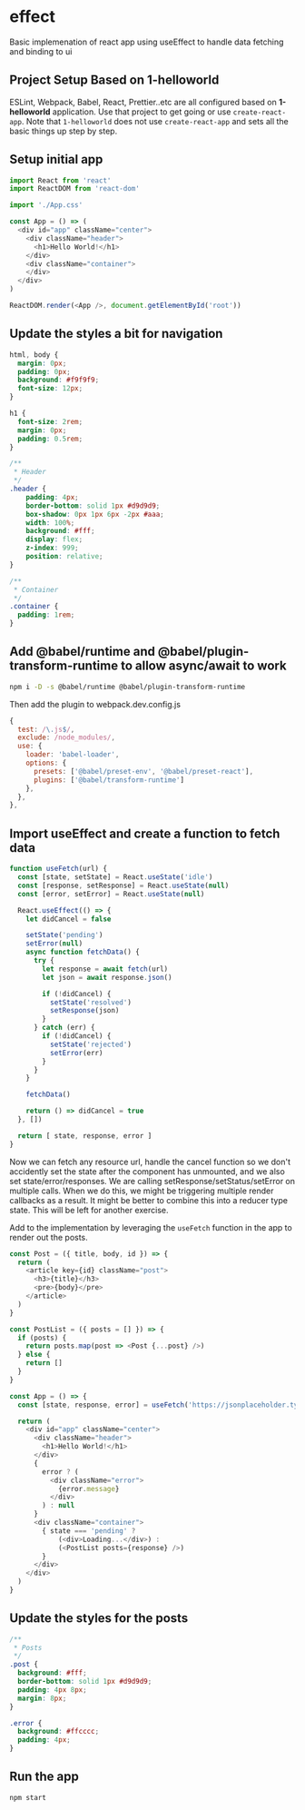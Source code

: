 # effect

Basic implemenation of react app using useEffect to handle data fetching and binding to ui

## Project Setup Based on 1-helloworld

ESLint, Webpack, Babel, React, Prettier..etc are all configured based on **1-helloworld** application. Use that project to get going or use `create-react-app`. Note that `1-helloworld` does not use `create-react-app` and sets all the basic things up step by step.

## Setup initial app

```javascript
import React from 'react'
import ReactDOM from 'react-dom'

import './App.css'

const App = () => (
  <div id="app" className="center">
    <div className="header">
      <h1>Hello World!</h1>
    </div>
    <div className="container">
    </div>
  </div>
)

ReactDOM.render(<App />, document.getElementById('root'))
```

## Update the styles a bit for navigation

```css
html, body {
  margin: 0px;
  padding: 0px;
  background: #f9f9f9;
  font-size: 12px;
}

h1 {
  font-size: 2rem;
  margin: 0px;
  padding: 0.5rem;
}

/**
 * Header
 */
.header {
    padding: 4px;
    border-bottom: solid 1px #d9d9d9;
    box-shadow: 0px 1px 6px -2px #aaa;
    width: 100%;
    background: #fff;
    display: flex;
    z-index: 999;
    position: relative;
}

/**
 * Container
 */
.container {
  padding: 1rem;
}
```

## Add @babel/runtime and @babel/plugin-transform-runtime to allow async/await to work

```bash
npm i -D -s @babel/runtime @babel/plugin-transform-runtime
```

Then add the plugin to webpack.dev.config.js

```javascript
{
  test: /\.js$/,
  exclude: /node_modules/,
  use: {
    loader: 'babel-loader',
    options: {
      presets: ['@babel/preset-env', '@babel/preset-react'],
      plugins: ['@babel/transform-runtime']
    },
  },
},
```

## Import useEffect and create a function to fetch data

```javascript
function useFetch(url) {
  const [state, setState] = React.useState('idle')
  const [response, setResponse] = React.useState(null)
  const [error, setError] = React.useState(null)

  React.useEffect(() => {
    let didCancel = false

    setState('pending')
    setError(null)
    async function fetchData() {
      try {
        let response = await fetch(url)
        let json = await response.json()

        if (!didCancel) {
          setState('resolved')
          setResponse(json)
        }
      } catch (err) {
        if (!didCancel) {
          setState('rejected')
          setError(err)
        }
      }
    }

    fetchData()

    return () => didCancel = true
  }, [])

  return [ state, response, error ]
}
```

Now we can fetch any resource url, handle the cancel function so we don't accidently set the state after the component has unmounted, and we also set state/error/responses. We are calling setResponse/setStatus/setError on multiple calls. When we do this, we might be triggering multiple render callbacks as a result. It might be better to combine this into a reducer type state. This will be left for another exercise.

Add to the implementation by leveraging the `useFetch` function in the app to render out the posts.

```javascript
const Post = ({ title, body, id }) => {
  return (
    <article key={id} className="post">
      <h3>{title}</h3>
      <pre>{body}</pre>
    </article>
  )
}

const PostList = ({ posts = [] }) => {
  if (posts) {
    return posts.map(post => <Post {...post} />)
  } else {
    return []
  }
}

const App = () => {
  const [state, response, error] = useFetch('https://jsonplaceholder.typicode.com/posts')

  return (
    <div id="app" className="center">
      <div className="header">
        <h1>Hello World!</h1>
      </div>
      {
        error ? (
          <div className="error">
            {error.message}
          </div>
        ) : null
      }
      <div className="container">
        { state === 'pending' ? 
            (<div>Loading...</div>) : 
            (<PostList posts={response} />)
        }
      </div>
    </div>
  )
}
```

## Update the styles for the posts

```css
/**
 * Posts
 */
.post {
  background: #fff;
  border-bottom: solid 1px #d9d9d9;
  padding: 4px 8px;
  margin: 8px;
}

.error {
  background: #ffcccc;
  padding: 4px;
}
```

## Run the app

```bash
npm start
```
